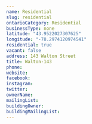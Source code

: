 ```yaml
---
name: Residential 
slug: residential
ontarioCategory: Residential
businessType: none
latitude: "43.9522027307625"
longitude: "-78.2974120974541"
residential: true
vacant: false
address: 143 Walton Street
title: Walton-143
phone: 
website: 
facebook: 
instagram: 
twitter: 
ownerName:  
mailingList: 
buildingOwner: 
buildingMailingList: 
---
```


